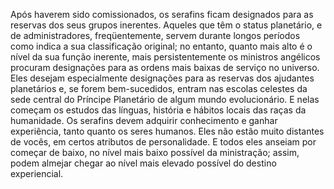 ﻿Após haverem sido comissionados, os serafins ficam designados para as reservas dos seus grupos inerentes. Aqueles que têm o status planetário, e de administradores, freqüentemente, servem durante longos períodos como indica a sua classificação original; no entanto, quanto mais alto é o nível da sua função inerente, mais persistentemente os ministros angélicos procuram designações para as ordens mais baixas de serviço no universo. Eles desejam especialmente designações para as reservas dos ajudantes planetários e, se forem bem-sucedidos, entram nas escolas celestes da sede central do Príncipe Planetário de algum mundo evolucionário. E nelas começam os estudos das línguas, história e hábitos locais das raças da humanidade. Os serafins devem adquirir conhecimento e ganhar experiência, tanto quanto os seres humanos. Eles não estão muito distantes de vocês, em certos atributos de personalidade. E todos eles anseiam por começar de baixo, no nível mais baixo possível da ministração; assim, podem almejar chegar ao nível mais elevado possível do destino experiencial.